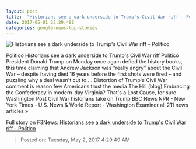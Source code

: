 ```yaml
---
layout: post
title:  "Historians see a dark underside to Trump's Civil War riff - Politico"
date: 2017-05-01 23:29:49Z
categories: google-news-top-stories
---
```


![Historians see a dark underside to Trump's Civil War riff - Politico](http://static.politico.com/48/45/2c9aae724b4bb990a184802c44a8/170501-andrew-jackson-ap-1160.jpg)

Politico Historians see a dark underside to Trump's Civil War riff Politico President Donald Trump on Monday once again defied the history books, this time claiming that Andrew Jackson was “really angry” about the Civil War – despite having died 16 years before the first shots were fired – and puzzling why a deal wasn't cut to ... Distortion of Trump's Civil War comment is reason few Americans trust the media The Hill (blog) Embracing the Confederacy in modern-day Virginia? That's a Lost Cause, for sure. Washington Post Civil War historians take on Trump BBC News NPR - New York Times - U.S. News & World Report - Washington Examiner all 211 news articles »


Full story on F3News: [Historians see a dark underside to Trump's Civil War riff - Politico](http://www.f3nws.com/n/pBcFrH)

> Posted on: Tuesday, May 2, 2017 4:29:49 AM
